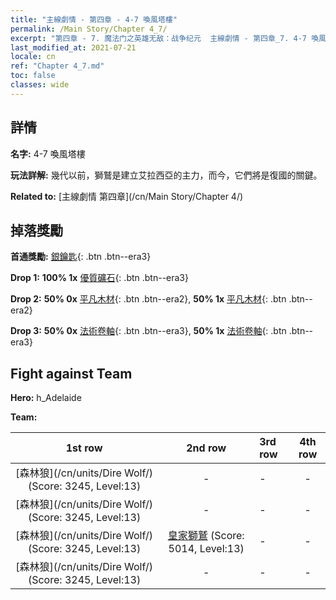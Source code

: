```yaml
---
title: "主線劇情 - 第四章 - 4-7 喚風塔樓"
permalink: /Main Story/Chapter 4_7/
excerpt: "第四章 - 7. 魔法门之英雄无敌：战争纪元  主線劇情 - 第四章_7. 4-7 喚風塔樓"
last_modified_at: 2021-07-21
locale: cn
ref: "Chapter 4_7.md"
toc: false
classes: wide
---
```


## 詳情

 **名字:** 4-7 喚風塔樓

 **玩法詳解:** 幾代以前，獅鷲是建立艾拉西亞的主力，而今，它們將是復國的關鍵。

 **Related to:** [主線劇情 第四章](/cn/Main Story/Chapter 4/)

## 掉落獎勵

 **首通獎勵:** [銀鑰匙](/cn/Items/con_693/){: .btn .btn--era3}

 **Drop 1:** **100% 1x** [優質礦石](/cn/Items/mat_12/){: .btn .btn--era3}

 **Drop 2:** **50% 0x** [平凡木材](/cn/Items/mat_7/){: .btn .btn--era2}, **50% 1x** [平凡木材](/cn/Items/mat_7/){: .btn .btn--era2}

 **Drop 3:** **50% 0x** [法術卷軸](/cn/Items/con_694/){: .btn .btn--era3}, **50% 1x** [法術卷軸](/cn/Items/con_694/){: .btn .btn--era3}


## Fight against Team
 **Hero:** h_Adelaide

 **Team:**


  | 1st row | 2nd row | 3rd row | 4th row |
  |:----:|:----:|:----|:----:|
  | [森林狼](/cn/units/Dire Wolf/) (Score: 3245, Level:13)  | - | - | - |
  | [森林狼](/cn/units/Dire Wolf/) (Score: 3245, Level:13)  | - | - | - |
  | [森林狼](/cn/units/Dire Wolf/) (Score: 3245, Level:13)  | [皇家獅鷲](/cn/units/Griffin/) (Score: 5014, Level:13)  | - | - |
  | [森林狼](/cn/units/Dire Wolf/) (Score: 3245, Level:13)  | - | - | - |


